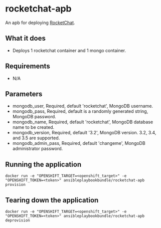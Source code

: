 rocketchat-apb
======================

An apb for deploying [RocketChat](https://rocket.chat).

## What it does
* Deploys 1 rocketchat container and 1 mongo container.

## Requirements
* N/A

## Parameters
* mongodb_user, Required, default 'rocketchat', MongoDB username.
* mongodb_pass, Required, default is a randomly generated string, MongoDB password.
* mongodb_name, Required, default 'rocketchat', MongoDB database name to be created.
* mongodb_version, Required, default '3.2', MongoDB version. 3.2, 3.4, and 3.5 are supported.
* mongodb_admin_pass, Required, default 'changeme', MongoDB administrator password.
## Running the application
`docker run -e "OPENSHIFT_TARGET=<openshift_target>" -e "OPENSHIFT_TOKEN=<token>" ansibleplaybookbundle/rocketchat-apb provision`

## Tearing down the application
`docker run -e "OPENSHIFT_TARGET=<openshift_target>" -e "OPENSHIFT_TOKEN=<token>" ansibleplaybookbundle/rocketchat-apb deprovision`
